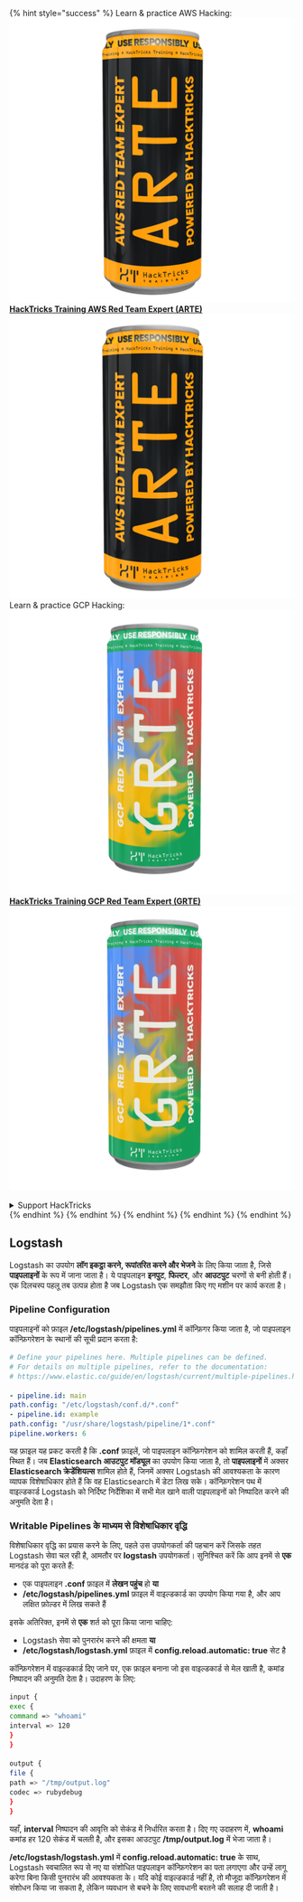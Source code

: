 {% hint style="success" %}
Learn & practice AWS Hacking:<img src="/.gitbook/assets/arte.png" alt="" data-size="line">[**HackTricks Training AWS Red Team Expert (ARTE)**](https://training.hacktricks.xyz/courses/arte)<img src="/.gitbook/assets/arte.png" alt="" data-size="line">\
Learn & practice GCP Hacking: <img src="/.gitbook/assets/grte.png" alt="" data-size="line">[**HackTricks Training GCP Red Team Expert (GRTE)**<img src="/.gitbook/assets/grte.png" alt="" data-size="line">](https://training.hacktricks.xyz/courses/grte)

<details>

<summary>Support HackTricks</summary>

* Check the [**subscription plans**](https://github.com/sponsors/carlospolop)!
* **Join the** 💬 [**Discord group**](https://discord.gg/hRep4RUj7f) or the [**telegram group**](https://t.me/peass) or **follow** us on **Twitter** 🐦 [**@hacktricks\_live**](https://twitter.com/hacktricks\_live)**.**
* **Share hacking tricks by submitting PRs to the** [**HackTricks**](https://github.com/carlospolop/hacktricks) and [**HackTricks Cloud**](https://github.com/carlospolop/hacktricks-cloud) github repos.

</details>
{% endhint %}
{% endhint %}
{% endhint %}
{% endhint %}
{% endhint %}


## Logstash

Logstash का उपयोग **लॉग इकट्ठा करने, रूपांतरित करने और भेजने** के लिए किया जाता है, जिसे **पाइपलाइनों** के रूप में जाना जाता है। ये पाइपलाइन **इनपुट**, **फिल्टर**, और **आउटपुट** चरणों से बनी होती हैं। एक दिलचस्प पहलू तब उत्पन्न होता है जब Logstash एक समझौता किए गए मशीन पर कार्य करता है।

### Pipeline Configuration

पाइपलाइनों को फ़ाइल **/etc/logstash/pipelines.yml** में कॉन्फ़िगर किया जाता है, जो पाइपलाइन कॉन्फ़िगरेशन के स्थानों की सूची प्रदान करता है:
```yaml
# Define your pipelines here. Multiple pipelines can be defined.
# For details on multiple pipelines, refer to the documentation:
# https://www.elastic.co/guide/en/logstash/current/multiple-pipelines.html

- pipeline.id: main
path.config: "/etc/logstash/conf.d/*.conf"
- pipeline.id: example
path.config: "/usr/share/logstash/pipeline/1*.conf"
pipeline.workers: 6
```
यह फ़ाइल यह प्रकट करती है कि **.conf** फ़ाइलें, जो पाइपलाइन कॉन्फ़िगरेशन को शामिल करती हैं, कहाँ स्थित हैं। जब **Elasticsearch आउटपुट मॉड्यूल** का उपयोग किया जाता है, तो **पाइपलाइनों** में अक्सर **Elasticsearch क्रेडेंशियल्स** शामिल होते हैं, जिनमें अक्सर Logstash की आवश्यकता के कारण व्यापक विशेषाधिकार होते हैं कि वह Elasticsearch में डेटा लिख सके। कॉन्फ़िगरेशन पथ में वाइल्डकार्ड Logstash को निर्दिष्ट निर्देशिका में सभी मेल खाने वाली पाइपलाइनों को निष्पादित करने की अनुमति देता है।

### Writable Pipelines के माध्यम से विशेषाधिकार वृद्धि

विशेषाधिकार वृद्धि का प्रयास करने के लिए, पहले उस उपयोगकर्ता की पहचान करें जिसके तहत Logstash सेवा चल रही है, आमतौर पर **logstash** उपयोगकर्ता। सुनिश्चित करें कि आप इनमें से **एक** मानदंड को पूरा करते हैं:

- एक पाइपलाइन **.conf** फ़ाइल में **लेखन पहुंच** हो **या**
- **/etc/logstash/pipelines.yml** फ़ाइल में वाइल्डकार्ड का उपयोग किया गया है, और आप लक्षित फ़ोल्डर में लिख सकते हैं

इसके अतिरिक्त, इनमें से **एक** शर्त को पूरा किया जाना चाहिए:

- Logstash सेवा को पुनरारंभ करने की क्षमता **या**
- **/etc/logstash/logstash.yml** फ़ाइल में **config.reload.automatic: true** सेट है

कॉन्फ़िगरेशन में वाइल्डकार्ड दिए जाने पर, एक फ़ाइल बनाना जो इस वाइल्डकार्ड से मेल खाती है, कमांड निष्पादन की अनुमति देता है। उदाहरण के लिए:
```bash
input {
exec {
command => "whoami"
interval => 120
}
}

output {
file {
path => "/tmp/output.log"
codec => rubydebug
}
}
```
यहाँ, **interval** निष्पादन की आवृत्ति को सेकंड में निर्धारित करता है। दिए गए उदाहरण में, **whoami** कमांड हर 120 सेकंड में चलती है, और इसका आउटपुट **/tmp/output.log** में भेजा जाता है।

**/etc/logstash/logstash.yml** में **config.reload.automatic: true** के साथ, Logstash स्वचालित रूप से नए या संशोधित पाइपलाइन कॉन्फ़िगरेशन का पता लगाएगा और उन्हें लागू करेगा बिना किसी पुनरारंभ की आवश्यकता के। यदि कोई वाइल्डकार्ड नहीं है, तो मौजूदा कॉन्फ़िगरेशन में संशोधन किया जा सकता है, लेकिन व्यवधान से बचने के लिए सावधानी बरतने की सलाह दी जाती है।
